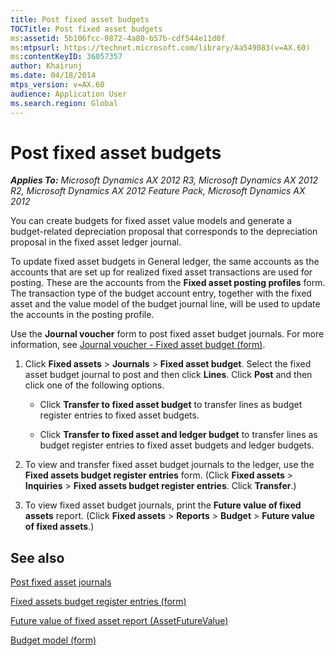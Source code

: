 ```yaml
---
title: Post fixed asset budgets
TOCTitle: Post fixed asset budgets
ms:assetid: 5b106fcc-0872-4a80-b57b-cdf544e11d0f
ms:mtpsurl: https://technet.microsoft.com/library/Aa549083(v=AX.60)
ms:contentKeyID: 36057357
author: Khairunj
ms.date: 04/18/2014
mtps_version: v=AX.60
audience: Application User
ms.search.region: Global
---
```


# Post fixed asset budgets 


_**Applies To:** Microsoft Dynamics AX 2012 R3, Microsoft Dynamics AX 2012 R2, Microsoft Dynamics AX 2012 Feature Pack, Microsoft Dynamics AX 2012_

You can create budgets for fixed asset value models and generate a budget-related depreciation proposal that corresponds to the depreciation proposal in the fixed asset ledger journal.

To update fixed asset budgets in General ledger, the same accounts as the accounts that are set up for realized fixed asset transactions are used for posting. These are the accounts from the **Fixed asset posting profiles** form. The transaction type of the budget account entry, together with the fixed asset and the value model of the budget journal line, will be used to update the accounts in the posting profile.

Use the **Journal voucher** form to post fixed asset budget journals. For more information, see [Journal voucher - Fixed asset budget (form)](https://technet.microsoft.com/library/aa585887\(v=ax.60\)).

1.  Click **Fixed assets** \> **Journals** \> **Fixed asset budget**. Select the fixed asset budget journal to post and then click **Lines**. Click **Post** and then click one of the following options.
    
      - Click **Transfer to fixed asset budget** to transfer lines as budget register entries to fixed asset budgets.
    
      - Click **Transfer to fixed asset and ledger budget** to transfer lines as budget register entries to fixed asset budgets and ledger budgets.

2.  To view and transfer fixed asset budget journals to the ledger, use the **Fixed assets budget register entries** form. (Click **Fixed assets** \> **Inquiries** \> **Fixed assets budget register entries**. Click **Transfer**.)

3.  To view fixed asset budget journals, print the **Future value of fixed assets** report. (Click **Fixed assets** \> **Reports** \> **Budget** \> **Future value of fixed assets**.)

## See also

[Post fixed asset journals](post-fixed-asset-journals.md)

[Fixed assets budget register entries (form)](https://technet.microsoft.com/library/aa577095\(v=ax.60\))

[Future value of fixed asset report (AssetFutureValue)](future-value-of-fixed-asset-report-assetfuturevalue.md)

[Budget model (form)](https://technet.microsoft.com/library/aa586905\(v=ax.60\))

  


